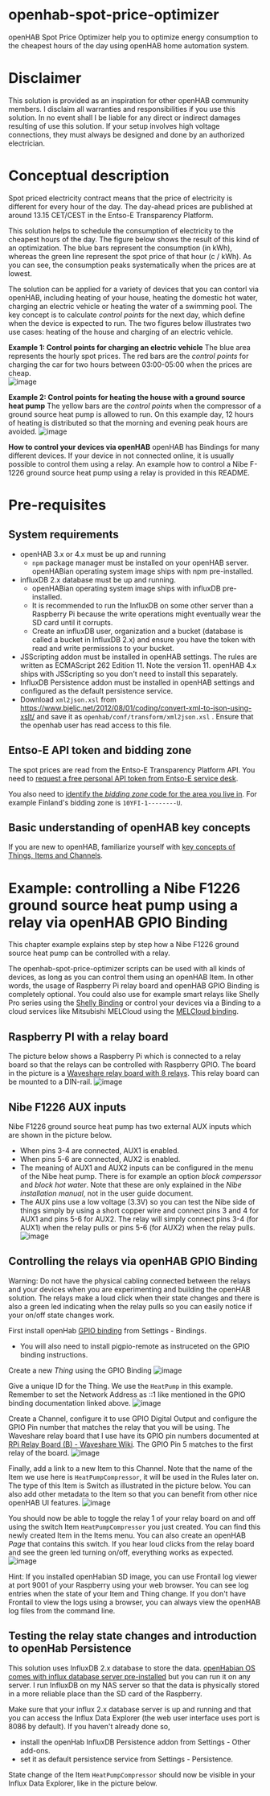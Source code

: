 # openhab-spot-price-optimizer
openHAB Spot Price Optimizer help you to optimize energy consumption to the cheapest hours of the day using openHAB home automation system.

# Disclaimer
This solution is provided as an inspiration for other openHAB community members. I disclaim all warranties and responsibilities if you use this solution. In no event shall I be liable for any direct or indirect damages resulting of use this solution. If your setup involves high voltage connections, they must always be designed and done by an authorized electrician.

# Conceptual description
Spot priced electricity contract means that the price of electricity is different for every hour of the day. The day-ahead prices are published at around 13.15 CET/CEST in the Entso-E Transparency Platform.

This solution helps to schedule the consumption of electricity to the cheapest hours of the day. The figure below shows the result of this kind of an optimization. The blue bars represent the consumption (in kWh), whereas the green line represent the spot price of that hour (c / kWh). As you can see, the consumption peaks systematically when the prices are at lowest.

The solution can be applied for a variety of devices that you can contorl via openHAB, including heating of your house, heating the domestic hot water, charging an electric vehicle or heating the water of a swimming pool. The key concept is to calculate _control points_ for the next day, which define when the device is expected to run. The two figures below illustrates two use cases: heating of the house and charging of an electric vehicle.

**Example 1: Control points for charging an electric vehicle**
The blue area represents the hourly spot prices. The red bars are the _control points_ for charging the car for two hours between 03:00-05:00 when the prices are cheap.   
![image](https://github.com/masipila/openhab-spot-price-optimizer/assets/20110757/36d0bb9c-7707-4177-89b9-86f616823e8e)

**Example 2: Control points for heating the house with a ground source heat pump**
The yellow bars are the _control points_ when the compressor of a ground source heat pump is allowed to run. On this example day, 12 hours of heating is distributed so that the morning and evening peak hours are avoided.
![image](https://github.com/masipila/openhab-spot-price-optimizer/assets/20110757/fced817e-83d7-464c-bef2-a9d9c20e639a)

**How to control your devices via openHAB**
openHAB has Bindings for many different devices. If your device in not connected online, it is usually possible to control them using a relay. An example how to control a Nibe F-1226 ground source heat pump using a relay is provided in this README.

# Pre-requisites

## System requirements
- openHAB 3.x or 4.x must be up and running
  - `npm` package manager must be installed on your openHAB server. openHABian operating system image ships with npm pre-installed.
- influxDB 2.x database must be up and running.
  - openHABian operating system image ships with influxDB pre-installed.
  - It is recommended to run the InfluxDB on some other server than a Raspberry Pi because the write operations might eventually wear the SD card until it corrupts.
  - Create an influxDB user, organization and a bucket (database is called a bucket in InfluxDB 2.x) and ensure you have the token with read and write permissions to your bucket.
- JSScripting addon must be installed in openHAB settings. The rules are written as ECMAScript 262 Edition 11. Note the version 11. openHAB 4.x ships with JSScripting so you don't need to install this separately.
- InfluxDB Persistence addon must be installed in openHAB settings and configured as the default persistence service.
- Download `xml2json.xsl` from https://www.bjelic.net/2012/08/01/coding/convert-xml-to-json-using-xslt/ and save it as `openhab/conf/transform/xml2json.xsl` . Ensure that the openhab user has read access to this file. 

## Entso-E API token and bidding zone
The spot prices are read from the Entso-E Transparency Platform API. You need to [request a free personal API token from Entso-E service desk](https://transparency.entsoe.eu/content/static_content/Static%20content/web%20api/Guide.html#_authentication_and_authorisation).

You also need to [identify the _bidding zone_ code for the area you live in](https://eepublicdownloads.entsoe.eu/clean-documents/EDI/Library/Market_Areas_v2.1.pdf). For example Finland's bidding zone is `10YFI-1--------U`.

## Basic understanding of openHAB key concepts
If you are new to openHAB, familiarize yourself with [key concepts of Things, Items and Channels](https://www.openhab.org/docs/concepts/#things-channels-bindings-items-and-links).

# Example: controlling a Nibe F1226 ground source heat pump using a relay via openHAB GPIO Binding
This chapter example explains step by step how a Nibe F1226 ground source heat pump can be controlled with a relay. 

The openhab-spot-price-optimizer scripts can be used with all kinds of devices, as long as you can control them using an openHAB Item. In other words, the usage of Raspberry Pi relay board and openHAB GPIO Binding is completely optional. You could also use for example smart relays like Shelly Pro series using the [Shelly Binding](https://www.openhab.org/addons/bindings/shelly/) or control your devices via a Binding to a cloud services like Mitsubishi MELCloud using the [MELCloud binding](https://www.openhab.org/addons/bindings/melcloud/).

## Raspberry PI with a relay board
The picture below shows a Raspberry Pi which is connected to a relay board so that the relays can be controlled with Raspberry GPIO. The board in the picture is a [Waveshare relay board with 8 relays](https://www.waveshare.com/wiki/RPi_Relay_Board_(B)). This relay board can be mounted to a DIN-rail.
![image](https://github.com/masipila/openhab-spot-price-optimizer/assets/20110757/d039d219-a7a2-4dee-b751-9fdf326e21f0)

## Nibe F1226 AUX inputs 
Nibe F1226 ground source heat pump has two external AUX inputs which are shown in the picture below.
- When pins 3-4 are connected, AUX1 is enabled.
- When pins 5-6 are connected, AUX2 is enabled.
- The meaning of AUX1 and AUX2 inputs can be configured in the menu of the Nibe heat pump. There is for example an option _block comperssor_ and _block hot water_. Note that these are only explained in the _Nibe installation manual_, not in the user guide document.
- The AUX pins use a low voltage (3.3V) so you can test the Nibe side of things simply by using a short copper wire and connect pins 3 and 4 for AUX1 and pins 5-6 for AUX2. The relay will simply connect pins 3-4 (for AUX1) when the relay pulls or pins 5-6 (for AUX2) when the relay pulls.
![image](https://github.com/masipila/openhab-spot-price-optimizer/assets/20110757/8aef683f-4d5e-4aed-921b-1c6b05cf70ca)

## Controlling the relays via openHAB GPIO Binding
Warning: Do not have the physical cabling connected between the relays and your devices when you are experimenting and building the openHAB solution. The relays make a loud click when their state changes and there is also a green led indicating when the relay pulls so you can easily notice if your on/off state changes work.

First install openHab [GPIO binding](https://www.openhab.org/addons/bindings/gpio/) from Settings - Bindings. 
- You will also need to install pigpio-remote as instruceted on the GPIO binding instructions.

Create a new _Thing_ using the GPIO Binding
![image](https://github.com/masipila/openhab-spot-price-optimizer/assets/20110757/92eb28fc-9004-453e-9316-05c04cefda4a)

Give a unique ID for the Thing. We use the `HeatPump` in this example. Remember to set the Network Address as ::1 like mentioned in the GPIO binding documentation linked above.
![image](https://github.com/masipila/openhab-spot-price-optimizer/assets/20110757/1bd37222-4cd7-468e-892e-f88b644e1153)

Create a Channel, configure it to use GPIO Digital Output and configure the GPIO Pin number that matches the relay that you will be using. The Waveshare relay board that I use have its GPIO pin numbers documented at [RPi Relay Board (B) - Waveshare Wiki](https://www.waveshare.com/wiki/RPi_Relay_Board_(B)). The GPIO Pin 5 matches to the first relay of the board.
![image](https://github.com/masipila/openhab-spot-price-optimizer/assets/20110757/c539d388-365a-46a3-90eb-092e4d88490e)

Finally, add a link to a new Item to this Channel. Note that the name of the Item we use here is `HeatPumpCompressor`, it will be used in the Rules later on. The type of this Item is Switch as illustrated in the picture below. You can also add other metadata to the Item so that you can benefit from other nice openHAB UI features.
![image](https://github.com/masipila/openhab-spot-price-optimizer/assets/20110757/657ac4a9-d4c2-4eee-948c-83345fddfb34)

You should now be able to toggle the relay 1 of your relay board on and off using the switch Item `HeatPumpCompressor` you just created. You can find this newly created Item in the Items menu. You can also create an openHAB _Page_ that contains this switch. If you hear loud clicks from the relay board and see the green led turning on/off, everything works as expected.
![image](https://github.com/masipila/openhab-spot-price-optimizer/assets/20110757/7c68da09-fa11-4e82-b29c-ad07568cef66)

Hint: If you installed openHabian SD image, you can use Frontail log viewer at port 9001 of your Raspberry using your web browser. You can see log entries when the state of your Item and Thing change. If you don't have Frontail to view the logs using a browser, you can always view the openHAB log files from the command line.

## Testing the relay state changes and introduction to openHab Persistence
This solution uses InfluxDB 2.x database to store the data. [openHabian OS comes with influx database server pre-installed](https://www.openhab.org/docs/installation/openhabian.html#features) but you can run it on any server. I run InfluxDB on my NAS server so that the data is physically stored in a more reliable place than the SD card of the Raspberry.

Make sure that your influx 2.x database server is up and running and that you can access the Influx Data Explorer (the web user interface uses port is 8086 by default). If you haven't already done so, 
- install the openHab InfluxDB Persistence addon from Settings - Other add-ons.
- set it as default persistence service from Settings - Persistence.

State change of the Item `HeatPumpCompressor` should now be visible in your Influx Data Explorer, like in the picture below.
